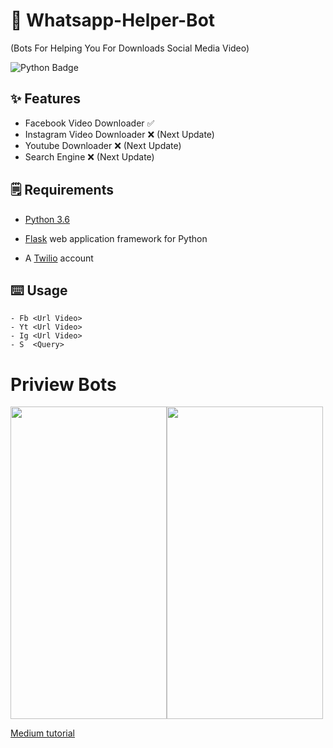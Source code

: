 # 🤖 Whatsapp-Helper-Bot
(Bots For Helping You For Downloads Social Media Video)

![Python Badge](https://img.shields.io/badge/Made%20with-Python-blue)



## ✨ Features
- Facebook Video Downloader ✅
- Instagram Video Downloader ❌ (Next Update)
- Youtube Downloader ❌ (Next Update)
- Search Engine ❌ (Next Update)

## 🗒️ Requirements
* [Python 3.6](https://www.python.org/downloads/) 

* [Flask](https://palletsprojects.com/p/flask/) web application framework for Python

* A [Twilio](https://www.twilio.com/) account

## ⌨️ Usage
```
- Fb <Url Video>
- Yt <Url Video>
- Ig <Url Video>
- S  <Query>
 ```
 
 # Priview Bots
<img src="https://user-images.githubusercontent.com/58212770/77884130-afe27d80-728e-11ea-8949-57b993f432a7.jpeg" height="500" width="250"><img src="https://user-images.githubusercontent.com/58212770/77884126-ae18ba00-728e-11ea-9629-d2f61639e2af.jpeg" height="500" width="250">


 [Medium tutorial](https://www.twilio.com/blog/build-a-whatsapp-chatbot-with-python-flask-and-twilio)

